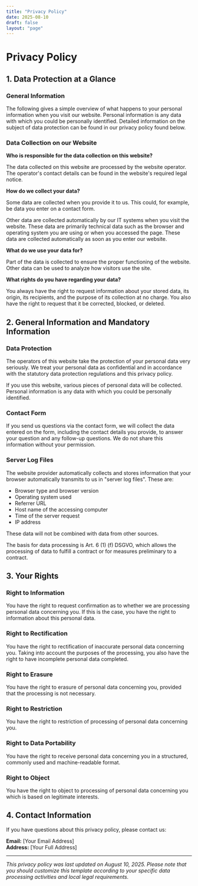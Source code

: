 ```yaml
---
title: "Privacy Policy"
date: 2025-08-10
draft: false
layout: "page"
---
```


# Privacy Policy

## 1. Data Protection at a Glance

### General Information

The following gives a simple overview of what happens to your personal information when you visit our website. Personal information is any data with which you could be personally identified. Detailed information on the subject of data protection can be found in our privacy policy found below.

### Data Collection on our Website

**Who is responsible for the data collection on this website?**

The data collected on this website are processed by the website operator. The operator's contact details can be found in the website's required legal notice.

**How do we collect your data?**

Some data are collected when you provide it to us. This could, for example, be data you enter on a contact form.

Other data are collected automatically by our IT systems when you visit the website. These data are primarily technical data such as the browser and operating system you are using or when you accessed the page. These data are collected automatically as soon as you enter our website.

**What do we use your data for?**

Part of the data is collected to ensure the proper functioning of the website. Other data can be used to analyze how visitors use the site.

**What rights do you have regarding your data?**

You always have the right to request information about your stored data, its origin, its recipients, and the purpose of its collection at no charge. You also have the right to request that it be corrected, blocked, or deleted.

## 2. General Information and Mandatory Information

### Data Protection

The operators of this website take the protection of your personal data very seriously. We treat your personal data as confidential and in accordance with the statutory data protection regulations and this privacy policy.

If you use this website, various pieces of personal data will be collected. Personal information is any data with which you could be personally identified.

### Contact Form

If you send us questions via the contact form, we will collect the data entered on the form, including the contact details you provide, to answer your question and any follow-up questions. We do not share this information without your permission.

### Server Log Files

The website provider automatically collects and stores information that your browser automatically transmits to us in "server log files". These are:

- Browser type and browser version
- Operating system used
- Referrer URL
- Host name of the accessing computer
- Time of the server request
- IP address

These data will not be combined with data from other sources.

The basis for data processing is Art. 6 (1) (f) DSGVO, which allows the processing of data to fulfill a contract or for measures preliminary to a contract.

## 3. Your Rights

### Right to Information

You have the right to request confirmation as to whether we are processing personal data concerning you. If this is the case, you have the right to information about this personal data.

### Right to Rectification

You have the right to rectification of inaccurate personal data concerning you. Taking into account the purposes of the processing, you also have the right to have incomplete personal data completed.

### Right to Erasure

You have the right to erasure of personal data concerning you, provided that the processing is not necessary.

### Right to Restriction

You have the right to restriction of processing of personal data concerning you.

### Right to Data Portability

You have the right to receive personal data concerning you in a structured, commonly used and machine-readable format.

### Right to Object

You have the right to object to processing of personal data concerning you which is based on legitimate interests.

## 4. Contact Information

If you have questions about this privacy policy, please contact us:

**Email:** [Your Email Address]  
**Address:** [Your Full Address]

---

*This privacy policy was last updated on August 10, 2025. Please note that you should customize this template according to your specific data processing activities and local legal requirements.*

